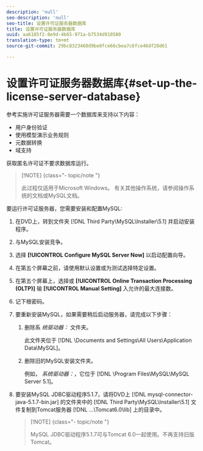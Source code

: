 ```yaml
---
description: 'null'
seo-description: 'null'
seo-title: 设置许可证服务器数据库
title: 设置许可证服务器数据库
uuid: aa6185f2-8e9d-4b65-971a-b7534d910580
translation-type: tm+mt
source-git-commit: 29bc8323460d9be0fce66cbea7c6fce46df20d61

---
```



# 设置许可证服务器数据库{#set-up-the-license-server-database}

参考实施许可证服务器需要一个数据库来支持以下内容：

* 用户身份验证
* 使用模型演示业务规则
* 元数据转换
* 域支持

获取匿名许可证不要求数据库运行。

>[!NOTE] {class=&quot;- topic/note &quot;}
>
>此过程仅适用于Microsoft Windows。 有关其他操作系统，请参阅操作系统的文档或MySQL文档。

要运行许可证服务器，您需要安装和配置MySQL:

1. 在DVD上，转到文件夹 [!DNL Third Party\MySQL\Installer\5.1] 并启动安装程序。
1. 与MySQL安装竞争。
1. 选择 **[!UICONTROL Configure MySQL Server Now]** 以启动配置向导。
1. 在第五个屏幕之前，请使用默认设置或为测试选择特定设置。
1. 在第五个屏幕上，选择或 **[!UICONTROL Online Transaction Processing (OLTP)]** 输 **[!UICONTROL Manual Setting]** 入允许的最大连接数。
1. 记下根密码。
1. 要重新安装MySQL，如果需要稍后启动服务器，请完成以下步骤：
   1. 删除系 *统驱动器：* 文件夹。

      此文件夹位于 [!DNL \Documents and Settings\All Users\Application Data\MySQL]。
   1. 删除旧的MySQL安装文件夹。

      例如， *系统驱动器：*，它位于 [!DNL \Program Files\MySQL\MySQL Server 5.1]。
1. 要安装MySQL JDBC驱动程序5.1.7，请将DVD上 [!DNL mysql-connector-java-5.1.7-bin.jar] 的文件夹中的 [!DNL Third Party\MySQL\Installer\5.1] 文件复制到Tomcat服务器 [!DNL ...\Tomcat6.0\lib] 上的目录中。

   >[!NOTE] {class=&quot;- topic/note &quot;}
   >
   >MySQL JDBC驱动程序5.1.7可与Tomcat 6.0一起使用。不再支持旧版Tomcat。


